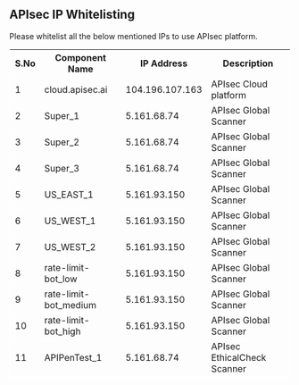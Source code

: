 <h2>APIsec IP Whitelisting</h2>

<P>Please whitelist all the below mentioned IPs to use APIsec platform.</p>

<table style="border:1px solid white;margin: 0px auto;">
  <tr style="border:1px solid white">
    <th>S.No</th>
    <th>Component Name</th>
    <th>IP Address</th>
    <th>Description</th>
  </tr>
  <tr style="border:1px solid white">
    <td>1</td>
    <td>cloud.apisec.ai</td>
    <td>104.196.107.163</td>
    <td>APIsec Cloud platform</td>
    
  </tr>
  <tr style="border:1px solid white">
    <td>2</td>
    <td>Super_1</td>
    <td>5.161.68.74</td>
    <td>APIsec Global Scanner</td>
  </tr>
  
  <tr style="border:1px solid white">
    <td>3</td>
    <td>Super_2</td>
    <td>5.161.68.74</td>
    <td>APIsec Global Scanner</td>
  </tr>
  
  <tr style="border:1px solid white">
    <td>4</td>
    <td>Super_3</td>
    <td>5.161.68.74</td>
    <td>APIsec Global Scanner</td>
  </tr>
  
  <tr style="border:1px solid white">
    <td>5</td>
    <td>US_EAST_1</td>
    <td>5.161.93.150</td>
    <td>APIsec Global Scanner</td>
  </tr>
  
  <tr style="border:1px solid white">
    <td>6</td>
    <td>US_WEST_1</td>
    <td>5.161.93.150</td>
    <td>APIsec Global Scanner</td>
  </tr>
  
  <tr style="border:1px solid white">
    <td>7</td>
    <td>US_WEST_2</td>
    <td>5.161.93.150</td>
    <td>APIsec Global Scanner</td>
  </tr>
  
  <tr style="border:1px solid white">
    <td>8</td>
    <td>rate-limit-bot_low</td>
    <td>5.161.93.150</td>
    <td>APIsec Global Scanner</td>
  </tr>
  
  <tr style="border:1px solid white">
    <td>9</td>
    <td>rate-limit-bot_medium</td>
    <td>5.161.93.150</td>
    <td>APIsec Global Scanner</td>
  </tr>
  
  <tr style="border:1px solid white">
    <td>10</td>
    <td>rate-limit-bot_high</td>
    <td>5.161.93.150</td>
    <td>APIsec Global Scanner</td>
  </tr>
  
 <tr style="border:1px solid white">
    <td>11</td>
    <td>APIPenTest_1</td>
    <td>5.161.68.74</td>
    <td>APIsec EthicalCheck Scanner</td>
  </tr>
  
</table>
